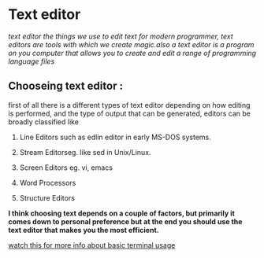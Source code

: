 # Text editor 

*text editor the things we use to edit text for  modern programmer, text editors are tools with which we create magic.also a text editor is a program on you computer that allows you to create and edit a range of programming language files*
## Chooseing text editor : 
first of all there is a different types of text editor depending on how editing is performed, and the type of output that can be generated, editors can be broadly classified like 


1. Line Editors such as edlin editor in early MS-DOS systems.

1. Stream Editorseg. like sed in Unix/Linux. 

1. Screen Editors  eg. vi, emacs

1. Word Processors 

1. Structure Editors

**I think choosing text  depends on a couple of factors, but primarily it comes down to personal preference but at the end you should use the text editor that makes you the most efficient.**


[watch this for more info about basic terminal usage](https://www.youtube.com/watch?v=jDINUSK7rXE )


